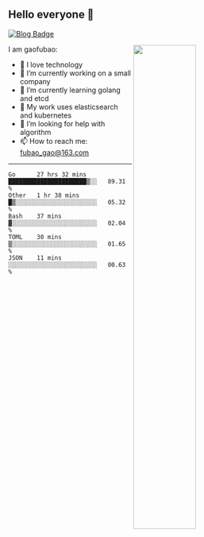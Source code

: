 ## Hello everyone 👋

[![Blog Badge](https://img.shields.io/badge/blog-60k+%20pageview-brightgreen)](https://www.jianshu.com/u/d777ec56a358)

<img align="right" width="50%" src="https://github-readme-stats.vercel.app/api?username=gaofubao&theme=dark">

I am gaofubao:

- 🔭 I love technology
- 🌱 I’m currently working on a small company
- 👯 I’m currently learning golang and etcd
- 💬 My work uses elasticsearch and kubernetes
- 🤔 I’m looking for help with algorithm
- 📫 How to reach me: fubao_gao@163.com

---


<!--START_SECTION:waka-->
```text
Go      27 hrs 32 mins  ██████████████████████▒░░   89.31 % 
Other   1 hr 38 mins    █▒░░░░░░░░░░░░░░░░░░░░░░░   05.32 % 
Bash    37 mins         ▓░░░░░░░░░░░░░░░░░░░░░░░░   02.04 % 
TOML    30 mins         ▒░░░░░░░░░░░░░░░░░░░░░░░░   01.65 % 
JSON    11 mins         ░░░░░░░░░░░░░░░░░░░░░░░░░   00.63 % 
```
<!--END_SECTION:waka-->
